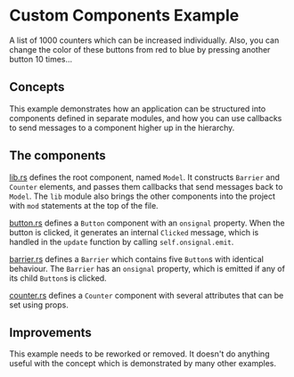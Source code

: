 # Custom Components Example

A list of 1000 counters which can be increased individually.
Also, you can change the color of these buttons from red to blue by pressing another button 10 times...

## Concepts

This example demonstrates how an application can be structured into
components defined in separate modules, and how you can use callbacks to send
messages to a component higher up in the hierarchy.

## The components

[lib.rs](src/lib.rs) defines the root component, named `Model`. It constructs
`Barrier` and `Counter` elements, and passes them callbacks that send
messages back to `Model`. The `lib` module also brings the other components
into the project with `mod` statements at the top of the file.

[button.rs](src/button.rs) defines a `Button` component with an `onsignal`
property. When the button is clicked, it generates an internal `Clicked`
message, which is handled in the `update` function by calling
`self.onsignal.emit`.

[barrier.rs](src/barrier.rs) defines a `Barrier` which contains five
`Button`s with identical behaviour. The `Barrier` has an `onsignal` property,
which is emitted if any of its child `Button`s is clicked.

[counter.rs](src/counter.rs) defines a `Counter` component with several
attributes that can be set using props.

## Improvements

This example needs to be reworked or removed.
It doesn't do anything useful with the concept which is demonstrated by many other examples.
